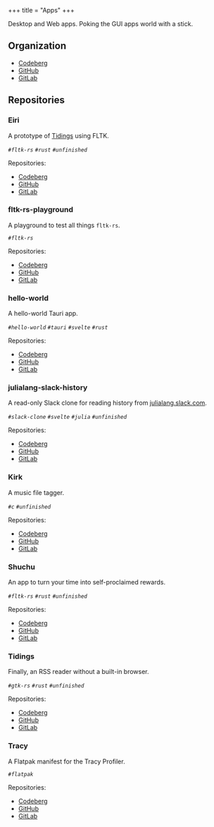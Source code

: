 +++
title = "Apps"
+++

Desktop and Web apps. Poking the GUI apps world with a stick.

## Organization

- [Codeberg](https://codeberg.org/paveloom-a)
- [GitHub](https://github.com/paveloom-a)
- [GitLab](https://gitlab.com/paveloom-g/apps)

## Repositories

### Eiri

A prototype of [Tidings](#Tidings) using FLTK.

*`#fltk-rs` `#rust` `#unfinished`*

Repositories:

- [Codeberg](https://codeberg.org/paveloom-a/Eiri)
- [GitHub](https://github.com/paveloom-a/Eiri)
- [GitLab](https://gitlab.com/paveloom-g/apps/Eiri)

### fltk-rs-playground

A playground to test all things `fltk-rs`.

*`#fltk-rs`*

Repositories:

- [Codeberg](https://codeberg.org/paveloom-a/fltk-rs-playground)
- [GitHub](https://github.com/paveloom-a/fltk-rs-playground)
- [GitLab](https://gitlab.com/paveloom-g/apps/fltk-rs-playground)

### hello-world

A hello-world Tauri app.

*`#hello-world` `#tauri` `#svelte` `#rust`*

Repositories:

- [Codeberg](https://codeberg.org/paveloom-a/hello-world)
- [GitHub](https://github.com/paveloom-a/hello-world)
- [GitLab](https://gitlab.com/paveloom-g/apps/hello-world)

### julialang-slack-history

A read-only Slack clone for reading history from [julialang.slack.com](https://julialang.slack.com).

*`#slack-clone` `#svelte` `#julia` `#unfinished`*

Repositories:

- [Codeberg](https://codeberg.org/paveloom-a/julialang-slack-history)
- [GitHub](https://github.com/paveloom-a/julialang-slack-history)
- [GitLab](https://gitlab.com/paveloom-g/apps/julialang-slack-history)

### Kirk

A music file tagger.

*`#c` `#unfinished`*

Repositories:

- [Codeberg](https://codeberg.org/paveloom-a/Kirk)
- [GitHub](https://github.com/paveloom-a/Kirk)
- [GitLab](https://gitlab.com/paveloom-g/apps/Kirk)

### Shuchu

An app to turn your time into self-proclaimed rewards.

*`#fltk-rs` `#rust` `#unfinished`*

Repositories:

- [Codeberg](https://codeberg.org/paveloom-a/Shuchu)
- [GitHub](https://github.com/paveloom-a/Shuchu)
- [GitLab](https://gitlab.com/paveloom-g/apps/Shuchu)

### Tidings

Finally, an RSS reader without a built-in browser.

*`#gtk-rs` `#rust` `#unfinished`*

Repositories:

- [Codeberg](https://codeberg.org/paveloom-a/Tidings)
- [GitHub](https://github.com/paveloom-a/Tidings)
- [GitLab](https://gitlab.com/paveloom-g/apps/Tidings)

### Tracy

A Flatpak manifest for the Tracy Profiler.

*`#flatpak`*

Repositories:

- [Codeberg](https://codeberg.org/paveloom-a/Tracy)
- [GitHub](https://github.com/paveloom-a/Tracy)
- [GitLab](https://gitlab.com/paveloom-g/apps/Tracy)
